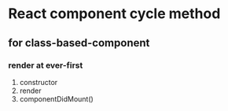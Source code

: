 # React component cycle method

## for class-based-component

### render at ever-first

1. constructor
2. render
3. componentDidMount()
